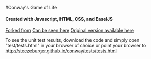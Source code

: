 #Conway's Game of Life
#### Created with Javascript, HTML, CSS, and EaselJS
[Forked from](https://github.com/steezeburger/conway)
[Can be seen here](http://eagunn.github.io/conway)
[Original version available here](http://steezeburger.github.io/conway)

To see the unit test results, download the code and simply open "test/tests.html" in your browser of choice or point your browser to http://steezeburger.github.io/conway/tests/tests.html
